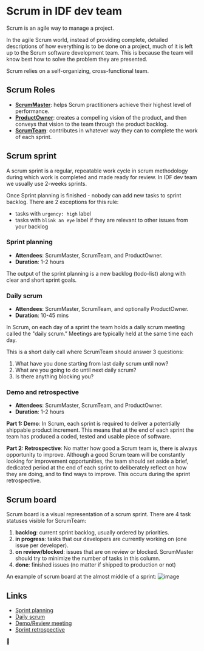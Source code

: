 # Scrum in IDF dev team

Scrum is an agile way to manage a project.

In the agile Scrum world, instead of providing complete, detailed descriptions of how everything is to be done on a project,
much of it is left up to the Scrum software development team.
This is because the team will know best how to solve the problem they are presented.

Scrum relies on a self-organizing, cross-functional team.

## Scrum Roles

- **[ScrumMaster](scrumMaster.md)**: helps Scrum practitioners achieve their highest level of performance.
- **[ProductOwner](productOwner.md)**: creates a compelling vision of the product, and then conveys that vision to the team through the product backlog.
- **[ScrumTeam](scrumTeam.md)**: contributes in whatever way they can to complete the work of each sprint.

## Scrum sprint

A scrum sprint is a regular, repeatable work cycle in scrum methodology during which work is completed and made ready for review.
In IDF dev team we usually use 2-weeks sprints.

Once Sprint planning is finished - nobody can add new tasks to sprint backlog. There are 2 exceptions for this rule:

- tasks with `urgency: high` label
- tasks with `blink an eye` label if they are relevant to other issues from your backlog

### Sprint planning

- **Attendees**: ScrumMaster, ScrumTeam, and ProductOwner.
- **Duration**: 1-2 hours

The output of the sprint planning is a new backlog (todo-list) along with clear and short sprint goals.

### Daily scrum

- **Attendees**: ScrumMaster, ScrumTeam, and optionally ProductOwner.
- **Duration**: 10-45 mins

In Scrum, on each day of a sprint the team holds a daily scrum meeting called the "daily scrum.”
Meetings are typically held at the same time each day.

This is a short daily call where ScrumTeam should answer 3 questions:

1.  What have you done starting from last daily scrum until now?
1.  What are you going to do until next daily scrum?
1.  Is there anything blocking you?

### Demo and retrospective

- **Attendees**: ScrumMaster, ScrumTeam, and ProductOwner.
- **Duration**: 1-2 hours

**Part 1: Demo**:
In Scrum, each sprint is required to deliver a potentially shippable product increment.
This means that at the end of each sprint the team has produced a coded, tested and usable piece of software.

**Part 2: Retrospective**:
No matter how good a Scrum team is, there is always opportunity to improve.
Although a good Scrum team will be constantly looking for improvement opportunities, the team should set aside a brief,
dedicated period at the end of each sprint to deliberately reflect on how they are doing, and to find ways to improve.
This occurs during the sprint retrospective.

## Scrum board

Scrum board is a visual representation of a scrum sprint.
There are 4 task statuses visible for ScrumTeam:

1.  **backlog**: current sprint backlog, usually ordered by priorities.
1.  **in progress**: tasks that our developers are currently working on (one issue per developer).
1.  **on review/blocked**: issues that are on review or blocked. ScrumMaster should try to minimize the number of tasks in this column.
1.  **done**: finished issues (no matter if shipped to production or not)

An example of scrum board at the almost middle of a sprint:
![image](https://user-images.githubusercontent.com/5278175/35347434-28fb2300-0146-11e8-87f2-0ab9dbc24a66.png)

## Links

- [Sprint planning](https://www.mountaingoatsoftware.com/agile/scrum/meetings/sprint-planning-meeting)
- [Daily scrum](https://www.mountaingoatsoftware.com/agile/scrum/meetings/daily-scrum)
- [Demo/Review meeting](https://www.mountaingoatsoftware.com/agile/scrum/meetings/sprint-review-meeting)
- [Sprint retrospective](https://www.mountaingoatsoftware.com/agile/scrum/meetings/sprint-retrospective)

🦄
